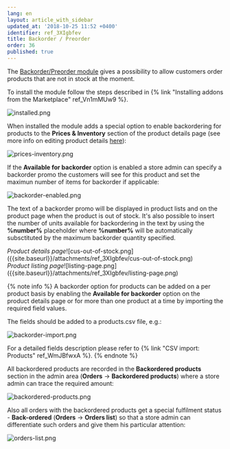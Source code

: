```yaml
---
lang: en
layout: article_with_sidebar
updated_at: '2018-10-25 11:52 +0400'
identifier: ref_3XIgbfev
title: Backorder / Preorder
order: 36
published: true
---
```

The [Backorder/Preorder module](https://market.x-cart.com/addons/backorder-preorder.html "Backorder / Preorder") gives a possibility to allow customers order products that are not in stock at the moment.

To install the module follow the steps described in {% link "Installing addons from the Marketplace" ref_Vn1mMUw9 %}.

![installed.png]({{site.baseurl}}/attachments/ref_3XIgbfev/installed.png)

When installed the module adds a special option to enable backordering for products to the **Prices & Inventory** section of the product details page (see more info on editing product details [here](https://kb.x-cart.com/products/products/managing_products/adding_products.html#basic-product-setup "Backorder / Preorder")):

![prices-inventory.png]({{site.baseurl}}/attachments/ref_3XIgbfev/prices-inventory.png)

If the **Available for backorder** option is enabled a store admin can specify a backorder promo the customers will see for this product and set the maximun number of items for backorder if applicable:

![backorder-enabled.png]({{site.baseurl}}/attachments/ref_3XIgbfev/backorder-enabled.png)

The text of a backorder promo will be displayed in product lists and on the product page when the product is out of stock. It's also possible to insert the number of units available for backordering in the text by using the **%number%** placeholder where **%number%** will be automatically subsctituted by the maximum backorder quantity specified.

<div class="ui stackable two column grid">
  <div class="column" markdown="span"><i>Product details page</i>![cus-out-of-stock.png]({{site.baseurl}}/attachments/ref_3XIgbfev/cus-out-of-stock.png)</div>
  <div class="column" markdown="span"><i>Product listing page</i>![listing-page.png]({{site.baseurl}}/attachments/ref_3XIgbfev/listing-page.png)</div>
</div>

{% note info %}
A backorder option for products can be added on a per product basis by enabling the  **Available for backorder** option on the product details page or for more than one product at a time by importing the required field values. 

The fields should be added to a products.csv file, e.g.:

![backorder-import.png]({{site.baseurl}}/attachments/ref_3XIgbfev/backorder-import.png)

For a detailed fields description please refer to {% link "CSV import: Products" ref_WmJBfwxA %}.
{% endnote %}

All backordered products are recorded in the **Backordered products** section in the admin area (**Orders** -> **Backordered products**) where a store admin can trace the required amount:

![backordered-products.png]({{site.baseurl}}/attachments/ref_3XIgbfev/backordered-products.png)

Also all orders with the backordered products get a special fulfilment status - **Back-ordered** (**Orders** -> **Orders list**) so that a store admin can differentiate such orders and give them his particular attention:

![orders-list.png]({{site.baseurl}}/attachments/ref_3XIgbfev/orders-list.png)

